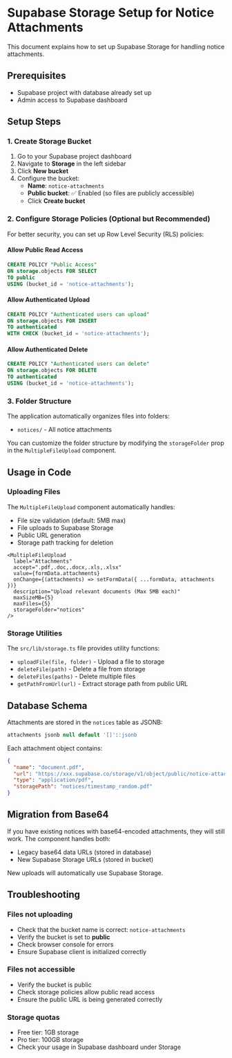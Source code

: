 # Supabase Storage Setup for Notice Attachments

This document explains how to set up Supabase Storage for handling notice attachments.

## Prerequisites

- Supabase project with database already set up
- Admin access to Supabase dashboard

## Setup Steps

### 1. Create Storage Bucket

1. Go to your Supabase project dashboard
2. Navigate to **Storage** in the left sidebar
3. Click **New bucket**
4. Configure the bucket:
   - **Name**: `notice-attachments`
   - **Public bucket**: ✅ Enabled (so files are publicly accessible)
   - Click **Create bucket**

### 2. Configure Storage Policies (Optional but Recommended)

For better security, you can set up Row Level Security (RLS) policies:

#### Allow Public Read Access
```sql
CREATE POLICY "Public Access"
ON storage.objects FOR SELECT
TO public
USING (bucket_id = 'notice-attachments');
```

#### Allow Authenticated Upload
```sql
CREATE POLICY "Authenticated users can upload"
ON storage.objects FOR INSERT
TO authenticated
WITH CHECK (bucket_id = 'notice-attachments');
```

#### Allow Authenticated Delete
```sql
CREATE POLICY "Authenticated users can delete"
ON storage.objects FOR DELETE
TO authenticated
USING (bucket_id = 'notice-attachments');
```

### 3. Folder Structure

The application automatically organizes files into folders:
- `notices/` - All notice attachments

You can customize the folder structure by modifying the `storageFolder` prop in the `MultipleFileUpload` component.

## Usage in Code

### Uploading Files

The `MultipleFileUpload` component automatically handles:
- File size validation (default: 5MB max)
- File uploads to Supabase Storage
- Public URL generation
- Storage path tracking for deletion

```tsx
<MultipleFileUpload
  label="Attachments"
  accept=".pdf,.doc,.docx,.xls,.xlsx"
  value={formData.attachments}
  onChange={(attachments) => setFormData({ ...formData, attachments })}
  description="Upload relevant documents (Max 5MB each)"
  maxSizeMB={5}
  maxFiles={5}
  storageFolder="notices"
/>
```

### Storage Utilities

The `src/lib/storage.ts` file provides utility functions:

- `uploadFile(file, folder)` - Upload a file to storage
- `deleteFile(path)` - Delete a file from storage
- `deleteFiles(paths)` - Delete multiple files
- `getPathFromUrl(url)` - Extract storage path from public URL

## Database Schema

Attachments are stored in the `notices` table as JSONB:

```sql
attachments jsonb null default '[]'::jsonb
```

Each attachment object contains:
```json
{
  "name": "document.pdf",
  "url": "https://xxx.supabase.co/storage/v1/object/public/notice-attachments/notices/timestamp_random.pdf",
  "type": "application/pdf",
  "storagePath": "notices/timestamp_random.pdf"
}
```

## Migration from Base64

If you have existing notices with base64-encoded attachments, they will still work. The component handles both:
- Legacy base64 data URLs (stored in database)
- New Supabase Storage URLs (stored in bucket)

New uploads will automatically use Supabase Storage.

## Troubleshooting

### Files not uploading
- Check that the bucket name is correct: `notice-attachments`
- Verify the bucket is set to **public**
- Check browser console for errors
- Ensure Supabase client is initialized correctly

### Files not accessible
- Verify the bucket is public
- Check storage policies allow public read access
- Ensure the public URL is being generated correctly

### Storage quotas
- Free tier: 1GB storage
- Pro tier: 100GB storage
- Check your usage in Supabase dashboard under Storage
